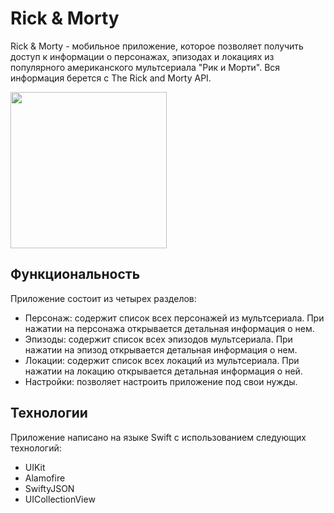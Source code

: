 # Rick & Morty

Rick & Morty - мобильное приложение, которое позволяет получить доступ к информации о персонажах, эпизодах и локациях из популярного американского мультсериала "Рик и Морти". Вся информация берется с The Rick and Morty API.

<img src="https://github.com/Annitas/RickAndMorty/assets/39757257/e3fbaefb-e1dc-40af-9937-175ce680b007" width="250">


## Функциональность

Приложение состоит из четырех разделов:

- Персонаж: содержит список всех персонажей из мультсериала. При нажатии на персонажа открывается детальная информация о нем.
- Эпизоды: содержит список всех эпизодов мультсериала. При нажатии на эпизод открывается детальная информация о нем.
- Локации: содержит список всех локаций из мультсериала. При нажатии на локацию открывается детальная информация о ней.
- Настройки: позволяет настроить приложение под свои нужды.

## Технологии

Приложение написано на языке Swift с использованием следующих технологий:

- UIKit
- Alamofire
- SwiftyJSON
- UICollectionView
